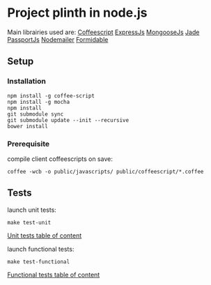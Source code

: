 # Project plinth in node.js

Main librairies used are:
[Coffeescript](https://github.com/jashkenas/coffee-script)
[ExpressJs](https://github.com/visionmedia/express)
[MongooseJs](https://github.com/LearnBoost/mongoose)
[Jade](https://github.com/visionmedia/jade)
[PassportJs](https://github.com/jaredhanson/passport)
[Nodemailer](https://github.com/andris9/Nodemailer)
[Formidable](https://github.com/felixge/node-formidable)

## Setup

### Installation

```
npm install -g coffee-script
npm install -g mocha
npm install
git submodule sync
git submodule update --init --recursive
bower install
```

### Prerequisite

compile client coffeescripts on save:
```
coffee -wcb -o public/javascripts/ public/coffeescript/*.coffee
```

## Tests

launch unit tests:
```
make test-unit
```

[Unit tests table of content](https://github.com/daemon1981/express-site-plinth-example/blob/master/test-unit.md)

launch functional tests:
```
make test-functional
```

[Functional tests table of content](https://github.com/daemon1981/express-site-plinth-example/blob/master/test-functional.md)
